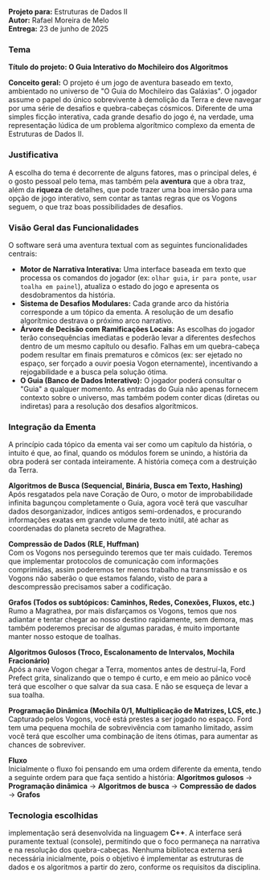 **Projeto para:** Estruturas de Dados II  
**Autor:** Rafael Moreira de Melo  
**Entrega:** 23 de junho de 2025  
### Tema  

**Título do projeto: O Guia Interativo do Mochileiro dos Algoritmos**

**Conceito geral:** O projeto é um jogo de aventura baseado em texto, ambientado no universo de "O Guia do Mochileiro das Galáxias". O jogador assume o papel do único sobrevivente à demolição da Terra e deve navegar por uma série de desafios e quebra-cabeças cósmicos. Diferente de uma simples ficção interativa, cada grande desafio do jogo é, na verdade, uma representação lúdica de um problema algorítmico complexo da ementa de Estruturas de Dados II.

### Justificativa  

A escolha do tema é decorrente de alguns fatores, mas o principal deles, é o gosto pessoal pelo tema, mas também pela **aventura** que a obra traz, além da **riqueza** de detalhes, que pode trazer uma boa imersão para uma opção de jogo interativo, sem contar as tantas regras que os Vogons seguem, o que traz boas possibilidades de desafios.

### Visão Geral das Funcionalidades

O software será uma aventura textual com as seguintes funcionalidades centrais:

- **Motor de Narrativa Interativa:** Uma interface baseada em texto que processa os comandos do jogador (ex: `olhar guia`, `ir para ponte`, `usar toalha em painel`), atualiza o estado do jogo e apresenta os desdobramentos da história.
- **Sistema de Desafios Modulares:** Cada grande arco da história corresponde a um tópico da ementa. A resolução de um desafio algorítmico destrava o próximo arco narrativo.
- **Árvore de Decisão com Ramificações Locais:** As escolhas do jogador terão consequências imediatas e poderão levar a diferentes desfechos dentro de um mesmo capítulo ou desafio. Falhas em um quebra-cabeça podem resultar em finais prematuros e cômicos (ex: ser ejetado no espaço, ser forçado a ouvir poesia Vogon eternamente), incentivando a rejogabilidade e a busca pela solução ótima.
- **O Guia (Banco de Dados Interativo):** O jogador poderá consultar o "Guia" a qualquer momento. As entradas do Guia não apenas fornecem contexto sobre o universo, mas também podem conter dicas (diretas ou indiretas) para a resolução dos desafios algorítmicos.

### Integração da Ementa

A princípio cada tópico da ementa vai ser como um capítulo da história, o intuito é que, ao final, quando os módulos forem se unindo, a história da obra poderá ser contada inteiramente. A história começa com a destruição da Terra.

**Algoritmos de Busca (Sequencial, Binária, Busca em Texto, Hashing)**  
Após resgatados pela nave Coração de Ouro, o motor de improbabilidade infinita bagunçou completamente o Guia, agora você terá que vasculhar dados desorganizador, índices antigos semi-ordenados, e procurando informações exatas em grande volume de texto inútil, até achar as coordenadas do planeta secreto de Magrathea.

**Compressão de Dados (RLE, Huffman)**  
Com os Vogons nos perseguindo teremos que ter mais cuidado. Teremos que implementar protocolos de comunicação com informações comprimidas, assim poderemos ter menos trabalho na transmissão e os Vogons não saberão o que estamos falando, visto de para a descompressão precisamos saber a codificação. 

**Grafos (Todos os subtópicos: Caminhos, Redes, Conexões, Fluxos, etc.)**    
Rumo a Magrathea, por mais disfarçamos os Vogons, temos que nos adiantar e tentar chegar ao nosso destino rapidamente, sem demora, mas também poderemos precisar de algumas paradas, é muito importante manter nosso estoque de toalhas.

**Algoritmos Gulosos (Troco, Escalonamento de Intervalos, Mochila Fracionário)**  
Após a nave Vogon chegar a Terra, momentos antes de destruí-la, Ford Prefect grita, sinalizando que o tempo é curto, e em meio ao pânico você terá que escolher o que salvar da sua casa. E não se esqueça de levar a sua toalha.

**Programação Dinâmica (Mochila 0/1, Multiplicação de Matrizes, LCS, etc.)**  
Capturado pelos Vogons, você está prestes a ser jogado no espaço. Ford tem uma pequena mochila de sobrevivência com tamanho limitado, assim você terá que escolher uma combinação de itens ótimas, para aumentar as chances de sobreviver.

**Fluxo**  
Inicialmente o fluxo foi pensando em uma ordem diferente da ementa, tendo a seguinte ordem para que faça sentido a história:
**Algoritmos gulosos** -> **Programação dinâmica** -> **Algoritmos de busca** -> **Compressão de dados** -> **Grafos**

### Tecnologia escolhidas  

implementação será desenvolvida na linguagem **C++**. A interface será puramente textual (console), permitindo que o foco permaneça na narrativa e na resolução dos quebra-cabeças. Nenhuma biblioteca externa será necessária inicialmente, pois o objetivo é implementar as estruturas de dados e os algoritmos a partir do zero, conforme os requisitos da disciplina.